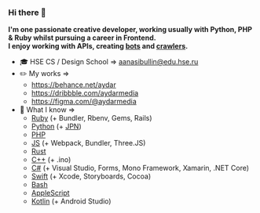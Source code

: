 ### Hi there 👋
**I'm one passionate creative developer, working usually with Python, PHP & Ruby whilst pursuing a career in Frontend.\
I enjoy working with APIs, creating [bots](https://github.com/search?q=user%3Alesterrry+%23telegram) and [crawlers](https://github.com/search?q=user%3Alesterrry+%23crawler).**

- 🎓 HSE CS / Design School => [aanasibullin@edu.hse.ru](mailto:aanasibullin@edu.hse.ru)
- ✏️ My works => 
  * https://behance.net/aydar
  * https://dribbble.com/aydarmedia
  * https://figma.com/@aydarmedia
- 🔭 What I know =>
  * [Ruby](https://github.com/Lesterrry?tab=repositories&q=&type=&language=ruby) (+ Bundler, Rbenv, Gems, Rails)
  * [Python](https://github.com/Lesterrry?tab=repositories&q=&type=&language=python) (+ [JPN](https://github.com/Lesterrry?tab=repositories&q=&type=&language=jupyter+notebook))
  * [PHP](https://github.com/Lesterrry?tab=repositories&q=&type=&language=php)
  * [JS](https://github.com/Lesterrry?tab=repositories&q=&type=&language=javascript) (+ Webpack, Bundler, Three.JS)
  * [Rust](https://github.com/Lesterrry?tab=repositories&q=&type=&language=rust)
  * [C++](https://github.com/Lesterrry?tab=repositories&q=&type=&language=c%2B%2B) (+ .ino)
  * [C#](https://github.com/Lesterrry?tab=repositories&q=&type=&language=c%23) (+ Visual Studio, Forms, Mono Framework, Xamarin, .NET Core)
  * [Swift](https://github.com/Lesterrry?tab=repositories&q=&type=&language=swift) (+ Xcode, Storyboards, Cocoa)
  * [Bash](https://github.com/Lesterrry?tab=repositories&q=&type=&language=shell)
  * [AppleScript](https://github.com/Lesterrry?tab=repositories&q=&type=&language=applescript)
  * [Kotlin](https://github.com/Lesterrry?tab=repositories&q=&type=&language=kotlin) (+ Android Studio)
